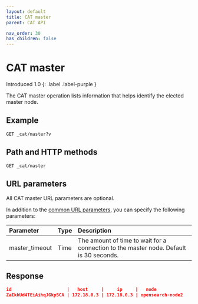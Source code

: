 ```yaml
---
layout: default
title: CAT master
parent: CAT API

nav_order: 30
has_children: false
---
```


# CAT master
Introduced 1.0
{: .label .label-purple }

The CAT master operation lists information that helps identify the elected master node.

## Example

```
GET _cat/master?v
```

## Path and HTTP methods

```
GET _cat/master
```

## URL parameters

All CAT master URL parameters are optional.

In addition to the [common URL parameters]({{site.url}}{{site.baseurl}}/api-reference/cat/index), you can specify the following parameters:

Parameter | Type | Description
:--- | :--- | :---
master_timeout | Time | The amount of time to wait for a connection to the master node. Default is 30 seconds.
## Response

```json
id                     |   host     |     ip     |   node
ZaIkkUd4TEiAihqJGkp5CA | 172.18.0.3 | 172.18.0.3 | opensearch-node2
```

